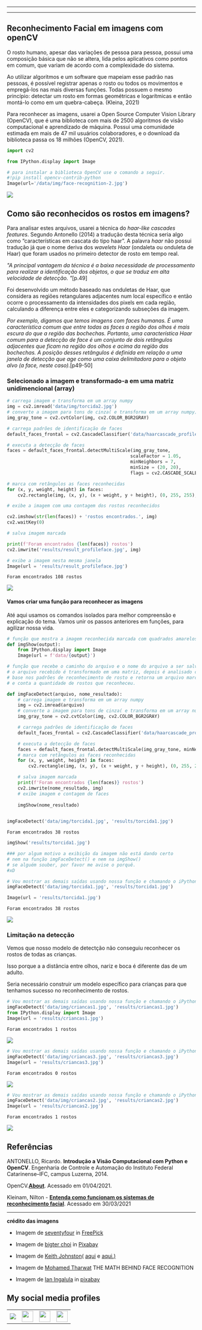 
---
[//]: # (Title: Reconhecimento Facial em imagens com openCV)
[//]: # (Author:  Jonas Campos)
[//]: # (Date: April 1, 2011)
[//]: # (Comment: Explicações rápidas sobre o reconhecimento de imagens e a aplicação do openCV para reconhecer rostos em imagens) 
[//]: # (Tags: #opencv, #computervision, #python)  
---

## Reconhecimento Facial em imagens com openCV

O rosto humano, apesar das variações de pessoa para pessoa, possui uma composição básica que não se altera, lida pelos aplicativos como pontos em comum, que variam de acordo com a complexidade do sistema.

Ao utilizar algoritmos e um software que mapeiam esse padrão nas pessoas, é possível registrar apenas o rosto ou todos os movimentos e empregá-los nas mais diversas funções. Todas possuem o mesmo princípio: detectar um rosto em formas geométricas e logarítmicas e então montá-lo como em um quebra-cabeça. (Kleina, 2021)

Para reconhecer as imagens, usarei a Open Source Computer Vision Library (OpenCV), que é uma biblioteca com mais de 2500 algoritmos de visão computacional e aprendizado de máquina. Possui uma comunidade estimada em mais de 47 mil usuários colaboradores, e o download da biblioteca passa os 18 milhões (OpenCV, 2021).


```python
import cv2

from IPython.display import Image
```


```python
# para instalar a biblioteca OpenCV use o comando a seguir.
#!pip install opencv-contrib-python
Image(url='/data/img/face-recognition-2.jpg')
```




<img src="/data/img/face-recognition-2.jpg"/>



## Como são reconhecidos os rostos em imagens?

Para analisar estes arquivos, usarei a técnica do *haar-like cascades features*.
Segundo Antonello (2014) a tradução desta técnica seria algo como “características em cascata do tipo haar”. A palavra *haar* não possui tradução já que o nome deriva dos *wavelets Haar* (ondaleta ou onduleta de Haar) que foram usados no primeiro detector de rosto em tempo real.

*"A principal vantagem da técnica é a baixa necessidade de processamento para realizar a identificação dos objetos, o que se traduz em alta velocidade de detecção. "*\[p.49\]

Foi desenvolvido um método baseado nas onduletas de Haar, que considera as regiões retangulares adjacentes num local específico e então ocorre o processamento da intensidades dos pixels em cada região, calculando a diferença entre eles e categorizando subseções da imagem.

*Por exemplo, digamos que temos imagens com faces humanas. É uma característica comum que entre todas as faces a região dos olhos é mais escura do que a região das bochechas. Portanto, uma característica Haar comum para a detecção de face é um conjunto de dois retângulos adjacentes que ficam na região dos olhos e acima da região das bochechas. A posição desses retângulos é definida em relação a uma janela de detecção que age como uma caixa delimitadora para o objeto alvo (a face, neste caso).*\[p49-50\]





### Selecionado a imagem e transformado-a em uma matriz unidimencional (array)


```python
# carrega imagem e transforma em um array numpy
img = cv2.imread('data/img/torcida2.jpg')
# converte a imagem para tons de cinza( e transforma em um array numpy)
img_gray_tone = cv2.cvtColor(img, cv2.COLOR_BGR2GRAY)
```


```python
# carrega padrões de identificação de faces
default_faces_frontal = cv2.CascadeClassifier('data/haarcascade_profileface.xml')
```


```python
# executa a detecção de faces
faces = default_faces_frontal.detectMultiScale(img_gray_tone,
                                              scaleFactor = 1.05,
                                              minNeighbors = 7,
                                              minSize = (20, 20),
                                              flags = cv2.CASCADE_SCALE_IMAGE)
```


```python
# marca com retângulos as faces reconhecidas
for (x, y, weight, height) in faces:
    cv2.rectangle(img, (x, y), (x + weight, y + height), (0, 255, 255), 7)
```


```python
# exibe a imagem com uma contagem dos rostos reconhecidos

cv2.imshow(str(len(faces)) + 'rostos encontrados.', img)
cv2.waitKey(0)
```


```python
# salva imagem marcada

print(f'Foram encontrados {len(faces)} rostos')
cv2.imwrite('results/result_profileface.jpg', img)

# exibe a imagem nesta mesma janela
Image(url = 'results/result_profileface.jpg')
```

    Foram encontrados 108 rostos
    




<img src="results/result_profileface.jpg"/>



#### Vamos criar uma função para reconhecer as imagens

Até aqui usamos os comandos isolados para melhor compreensão e explicação do tema. Vamos unir os passos anteriores em funções, para agilizar nossa vida.




```python
# função que mostra a imagem reconhecida marcada com quadrados amarelos
def imgShow(output):  
    from IPython.display import Image  
    Image(url = f'data/{output}')
```


```python
# função que recebe o caminho do arquivo e o nome do arquivo a ser salvo.
# o arquivo recebido é transformado em uma matriz, depois é analisado com
# base nos padrões de reconhecimento de rosto e retorna um arquivo marcado
# e conta a quantidade de rostos que reconheceu.

def imgFaceDetect(arquivo, nome_resultado):
    # carrega imagem e transforma em um array numpy
    img = cv2.imread(arquivo)
    # converte a imagem para tons de cinza( e transforma em um array numpy)
    img_gray_tone = cv2.cvtColor(img, cv2.COLOR_BGR2GRAY)

    # carrega padrões de identificação de faces
    default_faces_frontal = cv2.CascadeClassifier('data/haarcascade_profileface.xml')

    # executa a detecção de faces
    faces = default_faces_frontal.detectMultiScale(img_gray_tone, minNeighbors = 7, minSize = (20, 20), flags = cv2.CASCADE_SCALE_IMAGE)
    # marca com retângulos as faces reconhecidas
    for (x, y, weight, height) in faces:
        cv2.rectangle(img, (x, y), (x + weight, y + height), (0, 255, 255), 7)

    # salva imagem marcada
    print(f'Foram encontrados {len(faces)} rostos')
    cv2.imwrite(nome_resultado, img)
    # exibe imagem e contagem de faces
    
    imgShow(nome_resultado)
    

```


```python
imgFaceDetect('data/img/torcida1.jpg', 'results/torcida1.jpg')
```

    Foram encontrados 38 rostos
    


```python
imgShow('results/torcida1.jpg')
```


```python
### por algum motivo a exibição da imagem não está dando certo
# nem na função imgFaceDetect() e nem na imgShow()
# se alguém souber, por favor me avise o porquê. 
#xD
```


```python
# Vou mostrar as demais saídas usando nossa função e chamando o iPython para exibir o resultado
imgFaceDetect('data/img/torcida1.jpg', 'results/torcida1.jpg')

Image(url = 'results/torcida1.jpg')
```

    Foram encontrados 38 rostos
    




<img src="results/torcida1.jpg"/>



### Limitação na detecção

Vemos que nosso modelo de detectção não conseguiu reconhecer os rostos de todas as crianças.

Isso porque a a distância entre olhos, nariz e boca é diferente das de um adulto. 

Seria necessário construir um modelo específico para crianças para que tenhamos sucesso no reconhecimento de rostos.


```python
# Vou mostrar as demais saídas usando nossa função e chamando o iPython para exibir o resultado
imgFaceDetect('data/img/criancas1.jpg', 'results/criancas1.jpg')
from IPython.display import Image
Image(url = 'results/criancas1.jpg')
```

    Foram encontrados 1 rostos
    




<img src="results/criancas1.jpg"/>




```python
# Vou mostrar as demais saídas usando nossa função e chamando o iPython para exibir o resultado
imgFaceDetect('data/img/criancas3.jpg', 'results/criancas3.jpg')
Image(url = 'results/criancas3.jpg')
```

    Foram encontrados 0 rostos
    




<img src="results/criancas3.jpg"/>




```python
# Vou mostrar as demais saídas usando nossa função e chamando o iPython para exibir o resultado
imgFaceDetect('data/img/criancas2.jpg', 'results/criancas2.jpg')
Image(url = 'results/criancas2.jpg')
```

    Foram encontrados 1 rostos
    




<img src="results/criancas2.jpg"/>



## Referências

ANTONELLO, Ricardo. **Introdução a Visão Computacional com Python e OpenCV**. Engenharia de Controle e Automação do Instituto Federal Catarinense–IFC, campus Luzerna, 2014.

OpenCV.[**About**](https://opencv.org/about/). Acessado em 01/04/2021.

Kleinam, Nilton - [**Entenda como funcionam os sistemas de reconhecimento facial**](https://www.terra.com.br/noticias/tecnologia/hardware-e-software/entenda-como-funcionam-os-sistemas-de-reconhecimento-facial,da888a19d13ea310VgnCLD200000bbcceb0aRCRD.html). Acessado em 30/03/2021

---------------
**crédito das imagens** 

- Imagem de <a href="https://br.freepik.com/seventyfour">seventyfour</a>
in <a href="https://br.freepik.com/fotos-premium/criancas-americanas-inter-raciais_8773881.htm">FreePick</a>

- Imagem de <a href="https://pixabay.com/pt/users/383961-383961/?utm_source=link-attribution&amp;utm_medium=referral&amp;utm_campaign=image&amp;utm_content=428909">bigter choi</a> in <a href="https://pixabay.com/pt/photos/crian%C3%A7as-menina-menino-homem-%C3%ADndia-428909/">Pixabay</a>

- Imagem de <a href="https://pixabay.com/pt/users/keithjj-2328014/?utm_source=link-attribution&amp;utm_medium=referral&amp;utm_campaign=image&amp;utm_content=1488213">Keith Johnston</a>(
 <a href="https://pixabay.com/pt/photos/multid%C3%A3o-f%C3%A3s-de-esportes-1584115/">aqui</a> e <a href="https://pixabay.com/pt/photos/multid%C3%A3o-de-pessoas-multid%C3%A3o-1488213/"> aqui.)</a>

- Imagem de <a href="https://www.johnsnowlabs.com/the-math-behind-face-recognition/">Mohamed Tharwat</a> THE MATH BEHIND FACE RECOGNITION

- Imagem de <a href="https://pixabay.com/pt/users/ean254-4188723/?utm_source=link-attribution&utm_medium=referral&utm_campaign=image&utm_content=3137670">Ian Ingalula</a> in [pixabay](https://pixabay.com/pt/photos/pessoas-grupo-crian%C3%A7as-menino-3137670/)



## My social media profiles

<table>   
      <tr>
         <td><a href="https://www.linkedin.com/in/jonasaacampos/"><img src=source/social-icons/lkdin-50x50.png></a></td>
         <td><a href="https://www.instagram.com/garotodeberlim/"><img height="30" src=source/social-icons/itg-50x50.png></a>
   </td>
         <td><a href="https://www.facebook.com/jonasaacampos"><img height="30" src=source/social-icons/fb-50x50.png></a></td>
          <td><a href="https://github.com/jonasaacampos"><img height="30" src=source/social-icons/github-50x50.png></a></td>
      </tr> 
</table>

